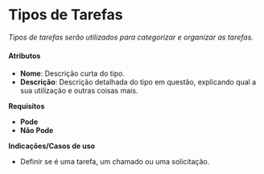 # **Tipos de Tarefas**

*Tipos de tarefas serão utilizados para categorizar e organizar as tarefas.*

#### Atributos

- **Nome**: Descrição curta do tipo.
- **Descrição**:  Descrição detalhada do tipo em questão, explicando qual a sua utilização e outras coisas mais.

**Requisitos**

- **Pode**
- **Não Pode**

**Indicações/Casos de uso**

- Definir se é uma tarefa, um chamado ou uma solicitação.